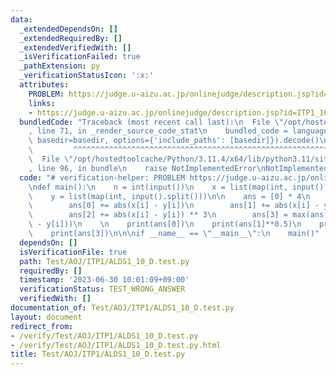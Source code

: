 ```yaml
---
data:
  _extendedDependsOn: []
  _extendedRequiredBy: []
  _extendedVerifiedWith: []
  _isVerificationFailed: true
  _pathExtension: py
  _verificationStatusIcon: ':x:'
  attributes:
    PROBLEM: https://judge.u-aizu.ac.jp/onlinejudge/description.jsp?id=ITP1_10_D&lang=ja
    links:
    - https://judge.u-aizu.ac.jp/onlinejudge/description.jsp?id=ITP1_10_D&lang=ja
  bundledCode: "Traceback (most recent call last):\n  File \"/opt/hostedtoolcache/Python/3.11.4/x64/lib/python3.11/site-packages/onlinejudge_verify/documentation/build.py\"\
    , line 71, in _render_source_code_stat\n    bundled_code = language.bundle(stat.path,\
    \ basedir=basedir, options={'include_paths': [basedir]}).decode()\n          \
    \         ^^^^^^^^^^^^^^^^^^^^^^^^^^^^^^^^^^^^^^^^^^^^^^^^^^^^^^^^^^^^^^^^^^^^^^^^^^^^^^^^^\n\
    \  File \"/opt/hostedtoolcache/Python/3.11.4/x64/lib/python3.11/site-packages/onlinejudge_verify/languages/python.py\"\
    , line 96, in bundle\n    raise NotImplementedError\nNotImplementedError\n"
  code: "# verification-helper: PROBLEM https://judge.u-aizu.ac.jp/onlinejudge/description.jsp?id=ITP1_10_D&lang=ja\n\
    \ndef main():\n    n = int(input())\n    x = list(map(int, input().split()))\n\
    \    y = list(map(int, input().split()))\n\n    ans = [0] * 4\n    for i in range(n):\n\
    \        ans[0] += abs(x[i] - y[i])\n        ans[1] += abs(x[i] - y[i]) ** 2\n\
    \        ans[2] += abs(x[i] - y[i]) ** 3\n        ans[3] = max(ans[3], abs(x[i]\
    \ - y[i]))\n    \n    print(ans[0])\n    print(ans[1]**0.5)\n    print(ans[2]**(1/3))\n\
    \    print(ans[3])\n\n\nif __name__ == \"__main__\":\n    main()"
  dependsOn: []
  isVerificationFile: true
  path: Test/AOJ/ITP1/ALDS1_10_D.test.py
  requiredBy: []
  timestamp: '2023-06-30 10:01:09+09:00'
  verificationStatus: TEST_WRONG_ANSWER
  verifiedWith: []
documentation_of: Test/AOJ/ITP1/ALDS1_10_D.test.py
layout: document
redirect_from:
- /verify/Test/AOJ/ITP1/ALDS1_10_D.test.py
- /verify/Test/AOJ/ITP1/ALDS1_10_D.test.py.html
title: Test/AOJ/ITP1/ALDS1_10_D.test.py
---
```

